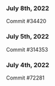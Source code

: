 ### July 8th, 2022

Commit #34420

### July 5th, 2022

Commit #314353


### July 4th, 2022

Commit #72281
